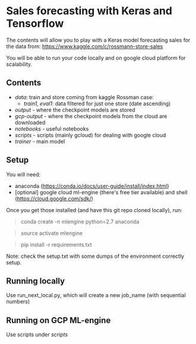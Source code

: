 # Sales forecasting with Keras and Tensorflow

The contents will allow you to play with a Keras model forecasting sales for the data from: https://www.kaggle.com/c/rossmann-store-sales 

You will be able to run your code locally and on google cloud platform for scalability.

## Contents
- *data*: train and store coming from kaggle Rossman case: 
  - *train1, eval1*: data filtered for just one store (date ascending)
- *output* - where the checkpoint models are stored
- *gcp-output* - where the checkpoint models from the cloud are downloaded
- *notebooks* - useful notebooks
- *scripts* - scripts (mainly gcloud) for dealing with google cloud
- *trainer* - main model

## Setup

You will need: 

- anaconda (https://conda.io/docs/user-guide/install/index.html)
- [optional] google cloud ml-engine (there's free tier available) and shell (https://cloud.google.com/sdk/)

Once you get those installed (and have this git repo cloned locally), run:

> conda create -n mlengine python=2.7 anaconda

> source activate mlengine

> pip install -r requirements.txt

Note: check the setup.txt with some dumps of the environment correctly setup.

## Running locally
Use run_next_local.py, which will create a new job_name (with sequential numbers)

## Running on GCP ML-engine
Use scripts under *scripts*